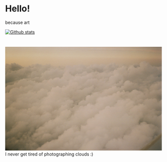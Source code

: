 # Hello! 

because art

<!-- this is my gh status -->
[![Github stats](https://github-readme-stats.vercel.app/api?username=taylulz)](https://github.com/taylulz)

# 

<img src='img/clouds.JPG' alt='ariel view of fluffy, golden cloud tops' >
  I never get tired of photographing clouds :)


